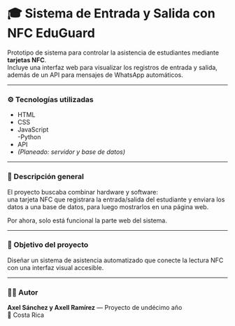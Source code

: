 # 🎓 Sistema de Entrada y Salida con NFC EduGuard

Prototipo de sistema para controlar la asistencia de estudiantes mediante **tarjetas NFC**.  
Incluye una interfaz web para visualizar los registros de entrada y salida, además de un API para mensajes de WhatsApp automáticos.

---

### ⚙️ Tecnologías utilizadas
- HTML  
- CSS  
- JavaScript  
-Python
- API
- *(Planeado: servidor y base de datos)*

---

### 🧠 Descripción general
El proyecto buscaba combinar hardware y software:  
una tarjeta NFC que registrara la entrada/salida del estudiante y enviara los datos a una base de datos, para luego mostrarlos en una página web.  

Por ahora, solo está funcional la parte web del sistema.

---

### 🚀 Objetivo del proyecto
Diseñar un sistema de asistencia automatizado que conecte la lectura NFC con una interfaz visual accesible.

---


### 👨‍💻 Autor
**Axel Sánchez y Axell Ramírez** — Proyecto de undécimo año  
📍 Costa Rica
